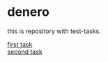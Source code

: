 # denero
this is repository with test-tasks.

[first task](https://mgrshn.github.io/denero/first-task/)  
[second task](https://mgrshn.github.io/denero/second-task/)  